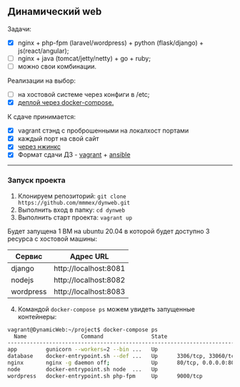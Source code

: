 ## Динамический web

Задачи:

- [X] nginx + php-fpm (laravel/wordpress) + python (flask/django) + js(react/angular);
- [ ] nginx + java (tomcat/jetty/netty) + go + ruby;
- [ ] можно свои комбинации.

Реализации на выбор:
- [ ] на хостовой системе через конфиги в /etc;
- [X] [деплой через docker-compose.](/project/docker-compose.yml)

К сдаче принимается:
- [X] vagrant стэнд с проброшенными на локалхост портами
- [X] каждый порт на свой сайт
- [X] [через нжинкс](/project/nginx-conf/nginx.conf)
- [X] Формат сдачи ДЗ - [vagrant](/Vagrantfile) + [ansible](/provision.yml)

---

### Запуск проекта

1. Клонируем репозиторий: `git clone https://github.com/mmmex/dynweb.git`
2. Выполнить вход в папку: `cd dynweb`
3. Выполнить старт проекта: `vagrant up`

Будет запущена 1 ВМ на ubuntu 20.04 в которой будет доступно 3 ресурса с хостовой машины:

Сервис    | Адрес URL
----------|----------------------
django    | http://localhost:8081
nodejs    | http://localhost:8082
wordpress | http://localhost:8083

4. Командой `docker-compose ps` можем увидеть запущенные контейнеры:

```bash
vagrant@DynamicWeb:~/project$ docker-compose ps
  Name                 Command               State                                                                  Ports                                                                
-----------------------------------------------------------------------------------------------------------------------------------------------------------------------------------------
app         gunicorn --workers=2 --bin ...   Up                                                                                                                                          
database    docker-entrypoint.sh --def ...   Up      3306/tcp, 33060/tcp                                                                                                                 
nginx       nginx -g daemon off;             Up      80/tcp, 0.0.0.0:8081->8081/tcp,:::8081->8081/tcp, 0.0.0.0:8082->8082/tcp,:::8082->8082/tcp, 0.0.0.0:8083->8083/tcp,:::8083->8083/tcp
node        docker-entrypoint.sh node  ...   Up                                                                                                                                          
wordpress   docker-entrypoint.sh php-fpm     Up      9000/tcp
```